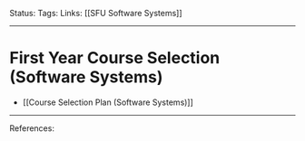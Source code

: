 Status:
Tags:
Links: [[SFU Software Systems]]
___
# First Year Course Selection (Software Systems)
- [[Course Selection Plan (Software Systems)]]
___
References: